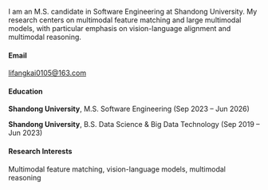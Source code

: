 

I am an M.S. candidate in Software Engineering at Shandong University. My research centers on multimodal feature matching and large multimodal models, with particular emphasis on vision-language alignment and multimodal reasoning.  


#### Email  
lifangkai0105@163.com



#### Education  

**Shandong University**, M.S. Software Engineering (Sep 2023 – Jun 2026)  


**Shandong University**, B.S. Data Science & Big Data Technology (Sep 2019 – Jun 2023)  


#### Research Interests  
Multimodal feature matching, vision-language models, multimodal reasoning